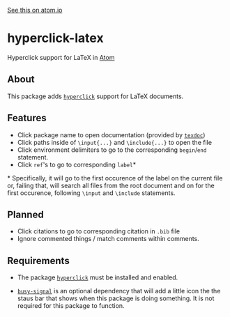 [See this on atom.io](https://atom.io/packages/hyperclick-latex)
# hyperclick-latex

Hyperclick support for LaTeX in [Atom](https://atom.io/)

## About

This package adds [`hyperclick`](https://atom.io/packages/hyperclick) support for LaTeX documents.

## Features

- Click package name to open documentation (provided by [`texdoc`](https://www.tug.org/texdoc/))
- Click paths inside of `\input{...}` and `\include{...}` to open the file
- Click environment delimiters to go to the corresponding `begin`/`end` statement.
- Click `ref`'s to go to corresponding `label`*

\* Specifically, it will go to the first occurence of the label on the current file or, failing that, will search all files from the root document and on for the first occurence, following `\input` and `\include` statements.

## Planned
- Click citations to go to corresponding citation in `.bib` file
- Ignore commented things / match comments within comments.


## Requirements

- The package [`hyperclick`](https://atom.io/packages/hyperclick) must be installed and enabled.

- [`busy-signal`](https://atom.io/packages/busy-signal) is an optional dependency that will add a little icon the the staus bar that shows when this package is doing something. It is not required for this package to function.

